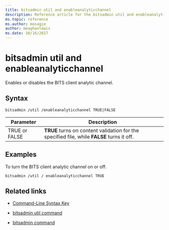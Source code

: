 ```yaml
---
title: bitsadmin util and enableanalyticchannel
description: Reference article for the bitsadmin util and enableanalyticchannel command, which enables or disables the BITS client analytic channel.
ms.topic: reference
ms.author: mosagie
author: meaghanlewis
ms.date: 10/16/2017
---
```


# bitsadmin util and enableanalyticchannel

Enables or disables the BITS client analytic channel.

## Syntax

```
bitsadmin /util /enableanalyticchannel TRUE|FALSE
```

| Parameter | Description |
| --------- | ---------- |
| TRUE or FALSE | **TRUE** turns on content validation for the specified file, while **FALSE** turns it off. |

## Examples

To turn the BITS client analytic channel on or off.

```
bitsadmin /util / enableanalyticchannel TRUE
```

## Related links

- [Command-Line Syntax Key](command-line-syntax-key.md)

- [bitsadmin util command](bitsadmin-util.md)

- [bitsadmin command](bitsadmin.md)
